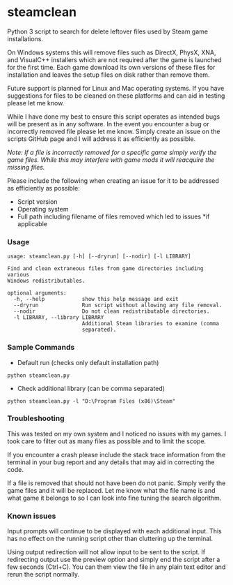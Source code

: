 # steamclean #
Python 3 script to search for delete leftover files used by Steam game installations.

On Windows systems this will remove files such as DirectX, PhysX, XNA, and VisualC++ installers which are not required after the game is launched for the first time. Each game download its own versions of these files for installation and leaves the setup files on disk rather than remove them.

Future support is planned for Linux and Mac operating systems. If you have suggestions for files to be cleaned on these platforms and can aid in testing please let me know.

While I have done my best to ensure this script operates as intended bugs will be present as in any software. In the event you encounter a bug or incorrectly removed file please let me know. Simply create an issue on the scripts GitHub page and I will address it as efficiently as possible.

*Note: If a file is incorrectly removed for a specific game simply verify the game files. While this may interfere with game mods it will reacquire the missing files.*

Please include the following when creating an issue for it to be addressed as efficiently as possible:
- Script version
- Operating system
- Full path including filename of files removed which led to issues *if applicable

### Usage ###
```
usage: steamclean.py [-h] [--dryrun] [--nodir] [-l LIBRARY]

Find and clean extraneous files from game directories including various
Windows redistributables.

optional arguments:
  -h, --help            show this help message and exit
  --dryrun              Run script without allowing any file removal.
  --nodir               Do not clean redistributable directories.
  -l LIBRARY, --library LIBRARY
                        Additional Steam libraries to examine (comma
                        separated).
```

### Sample Commands ###

* Default run (checks only default installation path)
```
python steamclean.py
```

* Check additional library (can be comma separated)
```
python steamclean.py -l "D:\Program Files (x86)\Steam"
```

### Troubleshooting
This was tested on my own system and I noticed no issues with my games. I took care to filter out as many files as possible and to limit the scope. 

If you encounter a crash please include the stack trace information from the terminal in your bug report and any details that may aid in correcting the code.

If a file is removed that should not have been do not panic. Simply verify the game files and it will be replaced. Let me know what the file name is and what game it belongs to so I can look into fine tuning the search algorithm.

### Known issues
Input prompts will continue to be displayed with each additional input. This has no effect on the running script other than cluttering up the terminal.

Using output redirection will not allow input to be sent to the script. If redirecting output use the preview option and simply end the script after a few seconds (Ctrl+C). You can them view the file in any plain text editor and rerun the script normally.